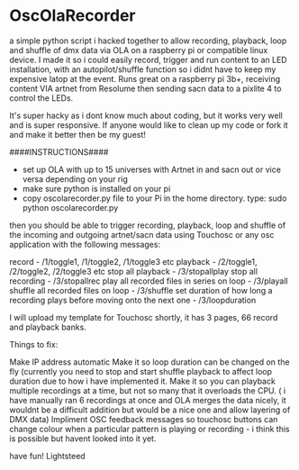 # OscOlaRecorder

a simple python script i hacked together to allow recording, playback, loop and shuffle of dmx data via OLA on a raspberry pi or compatible linux device.
I made it so i could easily record, trigger and run content to an LED installation, with an autopilot/shuffle function so i didnt have to keep my expensive latop at the event.
Runs great on a raspberry pi 3b+, receiving content VIA artnet from Resolume then sending sacn data to a pixlite 4 to control the LEDs.

It's super hacky as i dont know much about coding, but it works very well and is super responsive. If anyone would like to clean up my code or fork it and make it better then be my guest!

####INSTRUCTIONS####

- set up OLA with up to 15 universes with Artnet in and sacn out or vice versa depending on your rig
- make sure python is installed on your pi
- copy oscolarecorder.py file to your Pi in the home directory.
type:
sudo python oscolarecorder.py

then you should be able to trigger recording, playback, loop and shuffle of the incoming and outgoing artnet/sacn data using Touchosc or any osc application with the following messages:

record - /1/toggle1, /1/toggle2, /1/toggle3 etc
playback - /2/toggle1, /2/toggle2, /2/toggle3 etc
stop all playback - /3/stopallplay
stop all recording - /3/stopallrec
play all recorded files in series on loop - /3/playall
shuffle all recorded files on loop - /3/shuffle
set duration of how long a recording plays before moving onto the next one - /3/loopduration

I will upload my template for Touchosc shortly, it has 3 pages, 66 record and playback banks.

Things to fix:

Make IP address automatic
Make it so loop duration can be changed on the fly (currently you need to stop and start shuffle playback to affect loop duration due to how i have implemented it.
Make it so you can playback multiple recordings at a time, but not so many that it overloads the CPU. ( i have manually ran 6 recordings at once and OLA merges the data nicely, it wouldnt be a difficult addition but would be a nice one and allow layering of DMX data)
Impliment OSC feedback messages so touchosc buttons can change colour when a particular pattern is playing or recording - i think this is possible but havent looked into it yet.

have fun!
Lightsteed
